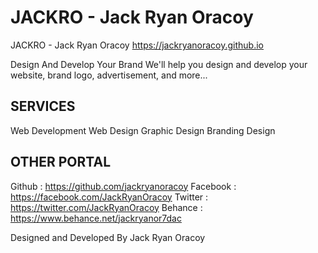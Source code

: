 # JACKRO - Jack Ryan Oracoy

JACKRO - Jack Ryan Oracoy
https://jackryanoracoy.github.io

Design And Develop Your Brand 
We'll help you design and develop 
your website, brand logo, advertisement, and more...


SERVICES
------------------------------------------------------------
Web Development
Web Design
Graphic Design
Branding Design

OTHER PORTAL
------------------------------------------------------------
Github      :   https://github.com/jackryanoracoy
Facebook    :   https://facebook.com/JackRyanOracoy
Twitter     :   https://twitter.com/JackRyanOracoy
Behance     :   https://www.behance.net/jackryanor7dac


Designed and Developed By Jack Ryan Oracoy